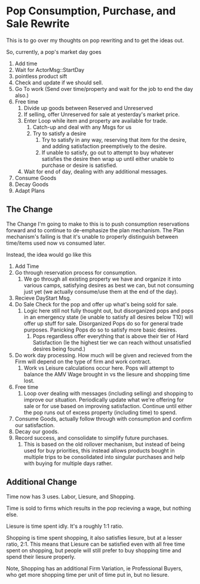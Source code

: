 # Pop Consumption, Purchase, and Sale Rewrite

This is to go over my thoughts on pop rewriting and to get the ideas out.

So, currently, a pop's market day goes
1. Add time
2. Wait for ActorMsg::StartDay
3. pointless product sift
4. Check and update if we should sell.
5. Go To work (Send over time/property and wait for the job to end the day also.)
6. Free time
   1. Divide up goods between Reserved and Unreserved
   2. If selling, offer Unreserved for sale at yesterday's market price.
   3. Enter Loop while item and property are available for trade.
      1. Catch-up and deal with any Msgs for us
      2. Try to satisfy a desire
         1. Try to satisfy in any way, reserving that item for the desire, and adding satisfaction preemptively to the desire.
         2. If unable to satisfy, go out to attempt to buy whatever satisfies the desire then wrap up until either unable to purchase or desire is satisfied.
   4. Wait for end of day, dealing with any additional messages.
7. Consume Goods
8. Decay Goods
9.  Adapt Plans

## The Change

The Change I'm going to make to this is to push consumption reservations forward and to continue to de-emphasize the plan mechanism. The Plan mechanism's failing is that it's unable to properly distinguish between time/items used now vs consumed later. 

Instead, the idea would go like this

1. Add Time
2. Go through reservation process for consumption.
   1. We go through all existing property we have and organize it into various camps, satisfying desires as best we can, but not consuming just yet (we actually consume/use them at the end of the day).
3. Recieve DayStart Msg.
4. Do Sale Check for the pop and offer up what's being sold for sale.
   1. Logic here still not fully thought out, but disorganized pops and pops in an emergency state (ie unable to satisfy all desires below T10) will offer up stuff for sale. Disorganized Pops do so for general trade purposes. Panicking Pops do so to satisfy more basic desires.
      1. Pops regardless offer everything that is above their tier of Hard Satisfaction (Ie the highest tier we can reach without unsatisfied desires being found.)
5. Do work day processing. How much will be given and recieved from the Firm will depend on the type of firm and work contract.
   1. Work vs Leisure calculations occur here. Pops will attempt to balance the AMV Wage brought in vs the liesure and shopping time lost. 
6. Free time
   1. Loop over dealing with messages (including selling) and shopping to improve our situation. Periodically update what we're offering for sale or for use based on improving satisfaction. Continue until either the pop runs out of excess property (including time) to spend.
7. Consume Goods, actually follow through with consumption and confirm our satisfaction.
8. Decay our goods.
9. Record success, and consolidate to simplify future purchases.
   1. This is based on the old rollover mechanism, but instead of being used for buy priorities, this instead allows products bought in multiple trips to be consolidated into singular purchases and help with buying for multiple days rather.


## Additional Change

Time now has 3 uses. Labor, Liesure, and Shopping.

Time is sold to firms which results in the pop recieving a wage, but nothing else.

Liesure is time spent idly. It's a roughly 1:1 ratio.

Shopping is time spent shopping, it also satisfies liesure, but at a lesser ratio, 2:1. This means that Liesure can be satisfied even with all free time spent on shopping, but people will still prefer to buy shopping time and spend their liesure properly.

Note, Shopping has an additional Firm Variation, ie Professional Buyers, who get more shopping time per unit of time put in, but no liesure.